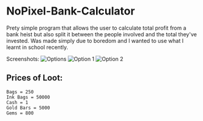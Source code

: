 # NoPixel-Bank-Calculator

Prety simple program that allows the user to calculate total profit from a bank heist but also split it between the people involved and the total they've invested. Was made simply due to boredom and I wanted to use what I learnt in school recently.  

Screenshots: 
![Options](https://i.starkayc.moe/7f5ynb.png)
![Option 1](https://i.starkayc.moe/fbtzVw.png)
![Option 2](https://i.starkayc.moe/Ur6iOh.png)



## Prices of Loot:
    Bags = 250
    Ink Bags = 50000
    Cash = 1
    Gold Bars = 5000
    Gems = 800
